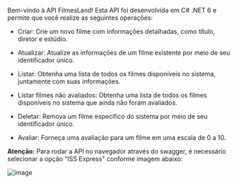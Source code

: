 Bem-vindo à API FilmesLand! Esta API foi desenvolvida em C# .NET 6 e permite que você realize as seguintes operações:

- Criar: Crie um novo filme com informações detalhadas, como título, diretor e estúdio.

- Atualizar: Atualize as informações de um filme existente por meio de seu identificador único.

- Listar: Obtenha uma lista de todos os filmes disponíveis no sistema, juntamente com suas informações.

- Listar filmes não avaliados: Obtenha uma lista de todos os filmes disponíveis no sistema que ainda não foram avaliados.

- Deletar: Remova um filme específico do sistema por meio de seu identificador único.

- Avaliar: Forneça uma avaliação para um filme em uma escala de 0 a 10.

**Atenção:**
Para rodar a API no navegador através do swagger, é necessário selecionar a opção "ISS Express" conforme imagem abaixo:

![image](https://github.com/MauricioEscouto/filmesLand-api/assets/103608018/ba292f06-fe15-4e07-af9c-49eea810917f)
